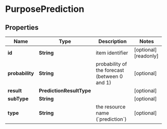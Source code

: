 

# PurposePrediction


## Properties

| Name | Type | Description | Notes |
|------------ | ------------- | ------------- | -------------|
|**id** | **String** | item identifier |  [optional] [readonly] |
|**probability** | **String** | probability of the forecast (between 0 and 1) |  [optional] |
|**result** | **PredictionResultType** |  |  [optional] |
|**subType** | **String** |  |  [optional] |
|**type** | **String** | the resource name (&#x60;prediction&#x60;) |  [optional] |



